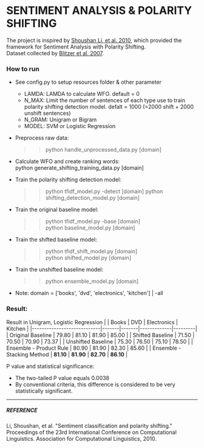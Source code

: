 # SENTIMENT ANALYSIS & POLARITY SHIFTING
The project is inspired by [Shoushan Li, et al. 2010](http://dl.acm.org/citation.cfm?id=1873853), which provided the framework for Sentiment Analysis with Polarity Shifting.  
Dataset collected by [Blitzer et al. 2007](http://www.seas.upenn.edu/~mdredze/datasets/sentiment/).  
  

### How to run

* See config.py to setup resources folder & other parameter  
	- LAMDA: LAMDA to calculate WFO. default = 0
	- N_MAX: Limit the number of sentences of each type use to train polarity shifting detection model. defalt = 1000 (=2000 shift + 2000 unshift sentences)
	- N_GRAM: Unigram or Bigram
	- MODEL: SVM or Logistic Regression
  
* Preprocess raw data:   
	>>python handle_unprocessed_data.py [domain]  
  
* Calculate WFO and create ranking words:  
	python generate_shifting_training_data.py [domain]  
  
* Train the polarity shifting detection model:  
	>>python tfidf_model.py -detect [domain]
	python shifting_detection_model.py [domain]  
  
* Train the original baseline model:
	>>python tfidf_model.py -base [domain]  
 	python baseline_model.py [domain]    
  
* Train the shifted baseline model:  
	>>python tfidf_shift_model.py [domain]  
	python shifted_model.py [domain]  

* Train the unshifted baseline model:  
	>>python ensemble_model.py [domain]  

* Note: domain = ['books', 'dvd', 'electronics', 'kitchen']  | -all

### Result:
Result in Unigram, Logistic Regression
|                            | Books | DVD   | Electronics | Kitchen |
|----------------------------|-------|-------|-------------|---------|
| Original Baseline          | 79.80 | 81.10 | 81.90       | 85.00   |
| Shifted Baseline           | 71.50 | 70.50 | 70.90       | 73.37   |
| Unshifted Baseline         | 75.30 | 76.50 | 75.10       | 78.50   |
| Ensemble - Product Rule    | 80.90 | 81.90 | 82.30       | 85.60   |
| Ensemble - Stacking Method | **81.10** | **81.90** | **82.70**       | **86.10**   |  
  
P value and statistical significance:
- The two-tailed P value equals 0.0038 
 - By conventional criteria, this difference is considered to be very statistically significant.   
-------
##### REFERENCE
Li, Shoushan, et al. "Sentiment classification and polarity shifting." Proceedings of the 23rd International Conference on Computational Linguistics. Association for Computational Linguistics, 2010.
